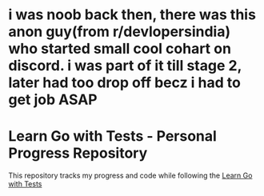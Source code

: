 # i was noob back then, there was this anon guy(from r/devlopersindia) who started small cool cohart on discord. i was part of it till stage 2, later had too drop off becz i had to get job ASAP

# Learn Go with Tests - Personal Progress Repository

This repository tracks my progress and code while following the [Learn Go with Tests](https://quii.gitbook.io/learn-go-with-tests/)


